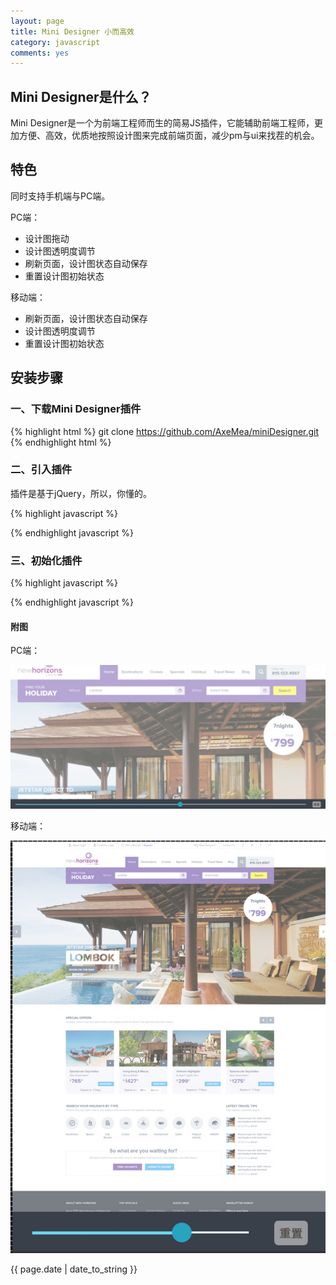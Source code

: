 ```yaml
---
layout: page
title: Mini Designer 小而高效
category: javascript
comments: yes
---
```


## Mini Designer是什么？

Mini Designer是一个为前端工程师而生的简易JS插件，它能辅助前端工程师，更加方便、高效，优质地按照设计图来完成前端页面，减少pm与ui来找茬的机会。

## 特色

同时支持手机端与PC端。

PC端：

* 设计图拖动
* 设计图透明度调节
* 刷新页面，设计图状态自动保存
* 重置设计图初始状态

移动端：

* 刷新页面，设计图状态自动保存
* 设计图透明度调节
* 重置设计图初始状态

## 安装步骤

### 一、下载Mini Designer插件

{% highlight html %}
git clone https://github.com/AxeMea/miniDesigner.git
{% endhighlight html %}

### 二、引入插件

插件是基于jQuery，所以，你懂的。

{% highlight javascript %}
<script src="jquery-1.9.1.min.js"></script>
<script src="mini-designer.min.js"></script>
{% endhighlight javascript %}

### 三、初始化插件

{% highlight javascript %}
<script>
   var opts = {
	  picture:'design.jpg', //设计图的地址
	  debug:true //默认为true，为true时，插件启用，为false时，插件关闭
      };
   miniDesigner(opts);
</script>
{% endhighlight javascript %}

#### 附图

PC端：

![pc](/images/mini-designer/mini-designer-pc.jpg)

移动端：

![mobile](/images/mini-designer/mini-designer-mobile.jpg)


{{ page.date | date_to_string }}
